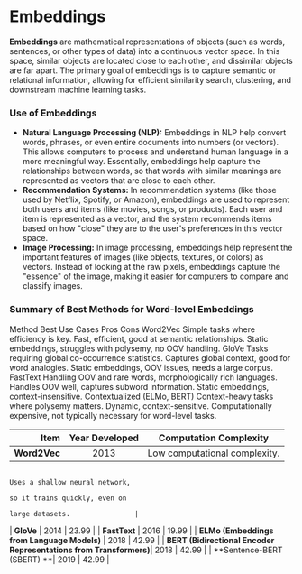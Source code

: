# Embeddings

**Embeddings** are mathematical representations of objects (such as words, sentences, or other types of data) into a continuous vector space. In this space, similar objects are located close to each other, and dissimilar objects are far apart. The primary goal of embeddings is to capture semantic or relational information, allowing for efficient similarity search, clustering, and downstream machine learning tasks.

### Use of Embeddings

- **Natural Language Processing (NLP):** Embeddings in NLP help convert words, phrases, or even entire documents into numbers (or vectors). This allows computers to process and understand human language in a more meaningful way. Essentially, embeddings help capture the relationships between words, so that words with similar meanings are represented as vectors that are close to each other.
- **Recommendation Systems:** In recommendation systems (like those used by Netflix, Spotify, or Amazon), embeddings are used to represent both users and items (like movies, songs, or products). Each user and item is represented as a vector, and the system recommends items based on how "close" they are to the user's preferences in this vector space.
- **Image Processing:** In image processing, embeddings help represent the important features of images (like objects, textures, or colors) as vectors. Instead of looking at the raw pixels, embeddings capture the "essence" of the image, making it easier for computers to compare and classify images.

### Summary of Best Methods for Word-level Embeddings
Method	Best Use Cases	Pros	Cons
Word2Vec	Simple tasks where efficiency is key.	Fast, efficient, good at semantic relationships.	Static embeddings, struggles with polysemy, no OOV handling.
GloVe	Tasks requiring global co-occurrence statistics.	Captures global context, good for word analogies.	Static embeddings, OOV issues, needs a large corpus.
FastText	Handling OOV and rare words, morphologically rich languages.	Handles OOV well, captures subword information.	Static embeddings, context-insensitive.
Contextualized (ELMo, BERT)	Context-heavy tasks where polysemy matters.	Dynamic, context-sensitive.	Computationally expensive, not typically necessary for word-level tasks.

| **Item**                                                          | **Year Developed** |   **Computation Complexity**   |
| ----------------------------------------------------------------: | :----------------: | :----------------------------: | 
| **Word2Vec**                                                      |        2013        | Low computational complexity. 
                                                                                           Uses a shallow neural network,
                                                                                           so it trains quickly, even on 
                                                                                           large datasets.                |
| **GloVe**                                                         |        2014        | 23.99 |
| **FastText**                                                      |        2016        | 19.99 |
| **ELMo (Embeddings from Language Models)**                        |        2018        | 42.99 |
| **BERT (Bidirectional Encoder Representations from Transformers)**|        2018        | 42.99 |
| **Sentence-BERT (SBERT)                                         **|        2019        | 42.99 |
